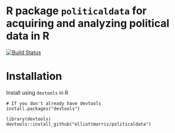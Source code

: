 # R package `politicaldata` for acquiring and analyzing political data in R

[![Build Status](https://travis-ci.com/elliottmorris/politicaldata.svg?branch=master)](https://travis-ci.com/elliottmorris/politicaldata)


# Installation

Install using `devtools` in R

```
# If you don't already have devtools
install.packages("devtools")

library(devtools)
devtools::install_github("elliottmorris/politicaldata")
```
